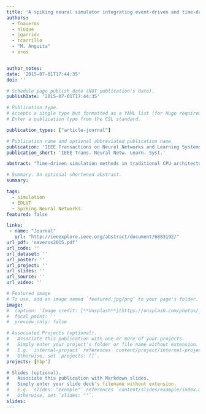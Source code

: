 ```yaml
---
title: 'A spiking neural simulator integrating event-driven and time-driven computation schemes using parallel CPU-GPU co-processing: a case study'
authors:
  - fnaveros
  - nluque
  - jgarrido
  - rcarrillo
  - "M. Anguita"
  - eros


author_notes:
date: '2015-07-01T17:44:35'
doi: ''

# Schedule page publish date (NOT publication's date).
publishDate: '2015-07-01T17:44:35'

# Publication type.
# Accepts a single type but formatted as a YAML list (for Hugo requirements).
# Enter a publication type from the CSL standard.

publication_types: ["article-journal"]

# Publication name and optional abbreviated publication name.
publication: 'IEEE Transactions on Neural Networks and Learning Systems'
publication_short: 'IEEE Trans. Neural Netw. Learn. Syst.'

abstract: "Time-driven simulation methods in traditional CPU architectures perform well and precisely when simulating small-scale spiking neural networks. Nevertheless, they still have drawbacks when simulating large-scale systems. Conversely, event-driven simulation methods in CPUs and time-driven simulation methods in graphic processing units (GPUs) can outperform CPU time-driven methods under certain conditions. With this performance improvement in mind, we have developed an event-and-time-driven spiking neural network simulator suitable for a hybrid CPU-GPU platform. Our neural simulator is able to efficiently simulate bio-inspired spiking neural networks consisting of different neural models, which can be distributed heterogeneously in both small layers and large layers or subsystems. For the sake of efficiency, the low-activity parts of the neural network can be simulated in CPU using event-driven methods while the high-activity subsystems can be simulated in either CPU (a few neurons) or GPU (thousands or millions of neurons) using time-driven methods. In this brief, we have undertaken a comparative study of these different simulation methods. For benchmarking the different simulation methods and platforms, we have used a cerebellar-inspired neural-network model consisting of a very dense granular layer and a Purkinje layer with a smaller number of cells (according to biological ratios). Thus, this cerebellar-like network includes a dense diverging neural layer (increasing the dimensionality of its internal representation and sparse coding) and a converging neural layer (integration) similar to many other biologically inspired and also artificial neural networks."

# Summary. An optional shortened abstract.
summary:

tags:
  - simulation
  - EDLUT
  - Spiking Neural Networks
featured: false

links:
 - name: "Journal"
   url: "http://ieeexplore.ieee.org/abstract/document/6883192/"
url_pdf: 'naveros2015.pdf'
url_code: ''
url_dataset: ''
url_poster: ''
url_project: ''
url_slides: ''
url_source: ''
url_video: ''

# Featured image
# To use, add an image named `featured.jpg/png` to your page's folder.
image:
#  caption: 'Image credit: [**Unsplash**](https://unsplash.com/photos/jdD8gXaTZsc)'
#  focal_point: ''
#  preview_only: false

# Associated Projects (optional).
#   Associate this publication with one or more of your projects.
#   Simply enter your project's folder or file name without extension.
#   E.g. `internal-project` references `content/project/internal-project/index.md`.
#   Otherwise, set `projects: []`.
projects: [hbp']

# Slides (optional).
#   Associate this publication with Markdown slides.
#   Simply enter your slide deck's filename without extension.
#   E.g. `slides: "example"` references `content/slides/example/index.md`.
#   Otherwise, set `slides: ""`.
slides:
---
```

